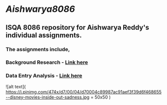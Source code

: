 # **_Aishwarya8086_**
## **ISQA 8086 repository for Aishwarya Reddy's individual assignments.**
### **The assignments include,**
### Background Research - [**Link here**]()
### Data Entry Analysis - [**Link here**]()
![alt text]( https://i.pinimg.com/474x/d7/00/04/d70004c89987ac91aef3f39d6f468655--disney-movies-inside-out-sadness.jpg = 50x50 )
